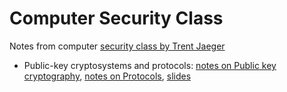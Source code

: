 # Computer Security Class
Notes from computer [security class by Trent Jaeger](http://www.cse.psu.edu/~trj1/cse543-f16/index.html)

* Public-key cryptosystems and protocols: [notes on Public key cryptography](https://github.com/npapernot/computer-security-class/blob/master/applied-cryptography.md), [notes on Protocols](https://github.com/npapernot/computer-security-class/blob/master/protocols.md), [slides](http://www.cse.psu.edu/~trj1/cse543-f16/slides/cse543-applied-cryptography.pdf)
